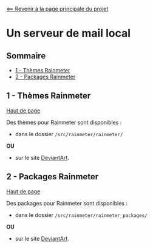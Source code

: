 <a name="top"></a>

[<== Revenir à la page principale du projet](../../)

# Un serveur de mail local

## Sommaire

- [1 - Thèmes Rainmeter](#1---thèmes-rainmeter)
- [2 - Packages Rainmeter](#2---packages-rainmeter)

## 1 - Thèmes Rainmeter
[Haut de page](#top)

Des thèmes pour Rainmeter sont disponibles : 

- dans le dossier `/src/rainmeter/rainmeter/`

**OU**

- sur le site [DeviantArt](https://www.deviantart.com/).

## 2 - Packages Rainmeter
[Haut de page](#top)

Des packages pour Rainmeter sont disponibles :

- dans le dossier `/src/rainmeter/rainmeter_packages/`

**OU**

- sur le site [DeviantArt](https://www.deviantart.com/).